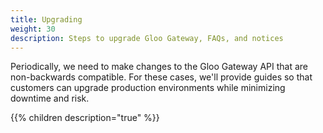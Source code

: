 ```yaml
---
title: Upgrading
weight: 30
description: Steps to upgrade Gloo Gateway, FAQs, and notices
---
```


Periodically, we need to make changes to the Gloo Gateway API that are non-backwards compatible. For these cases, 
we'll provide guides so that customers can upgrade production environments while minimizing downtime and risk. 

{{% children description="true" %}}
